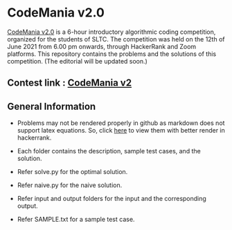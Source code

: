 # CodeMania v2.0

[CodeMania v2.0](https://ieee.sltc.ac.lk/show-event.php?requestId=30) is a 6-hour introductory algorithmic coding competition, organized for the students of SLTC. The competition was held on the 12th of June 2021 from 6.00 pm onwards, through HackerRank and Zoom platforms.  This repository contains the problems and the solutions of this competition. (The editorial will be updated soon.)

## Contest link : [CodeMania v2](https://www.hackerrank.com/contests/codemania-v2)

## General Information

- Problems may not be rendered properly in github as markdown does not support latex equations. So, click [here](https://www.hackerrank.com/contests/codemania-v2) to view them with better render in hackerrank.

- Each folder contains the description, sample test cases, and the solution. 
- Refer solve.py for the optimal solution.
- Refer naive.py for the naive solution.
- Refer input and output folders for the input and the corresponding output.
- Refer SAMPLE.txt for a sample test case.

